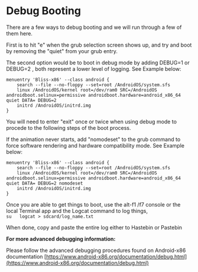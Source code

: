 # Debug Booting

There are a few ways to debug booting and we will run through a few of them here.

First is to hit "e" when the grub selection screen shows up, and try and boot by removing the "quiet" from your grub entry. 

The second option would be to boot in debug mode by adding DEBUG=1 or DEBUG=2 , both represent a lower level of logging. See Example below:

```text
menuentry 'Bliss-x86' --class android {
    search --file --no-floppy --set=root /AndroidOS/system.sfs
    linux /AndroidOS/kernel root=/dev/ram0 SRC=/AndroidOS androidboot.selinux=permissive androidboot.hardware=android_x86_64 quiet DATA= DEBUG=2
    initrd /AndroidOS/initrd.img
}
```

You will need to enter "exit" once or twice when using debug mode to procede to the following steps of the boot process. 

If the animation never starts, add "nomodeset" to the grub command to force software rendering and hardware compatibility mode. See Example below:

```text
menuentry 'Bliss-x86' --class android {
    search --file --no-floppy --set=root /AndroidOS/system.sfs
    linux /AndroidOS/kernel root=/dev/ram0 SRC=/AndroidOS androidboot.selinux=permissive androidboot.hardware=android_x86_64 quiet DATA= DEBUG=2 nomodeset
    initrd /AndroidOS/initrd.img
}
```

Once you are able to get things to boot, use the alt-f1 /f7 console or the local Terminal app and the Logcat command to log things,  
`su  
logcat > sdcard/log_name.txt`

When done, copy and paste the entire log either to Hastebin or Pastebin

**For more advanced debugging information:**

Please follow the advanced debugging procedures found on Android-x86 documentation [https://www.android-x86.org/documentation/debug.html](https://www.android-x86.org/documentation/debug.html)

